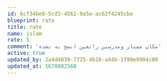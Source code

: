 ```yaml
---
id: 6cf34be0-5cd3-4562-9a5e-ac62f4245cbe
blueprint: rate
title: rate
name: islam
rate: 5
comment: 'مكان ممتاز ومدرسين رائعين انصح به بشدة'
active: true
updated_by: 2a4d4039-7725-4b10-a44b-1f90e9984c00
updated_at: 1678802560
---
```

